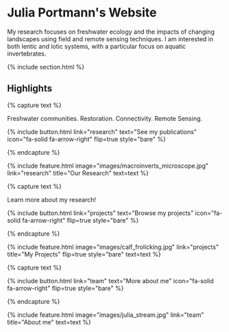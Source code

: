 ---
---

# Julia Portmann's Website

My research focuses on freshwater ecology and the impacts of changing landscapes using field and remote sensing techniques. I am interested in both lentic and lotic systems, with a particular focus on aquatic invertebrates.

{% include section.html %}

## Highlights

{% capture text %}

Freshwater communities. Restoration. Connectivity. Remote Sensing.

{%
  include button.html
  link="research"
  text="See my publications"
  icon="fa-solid fa-arrow-right"
  flip=true
  style="bare"
%}

{% endcapture %}

{%
  include feature.html
  image="images/macroinverts_microscope.jpg"
  link="research"
  title="Our Research"
  text=text
%}

{% capture text %}

Learn more about my research!

{%
  include button.html
  link="projects"
  text="Browse my projects"
  icon="fa-solid fa-arrow-right"
  flip=true
  style="bare"
%}

{% endcapture %}

{%
  include feature.html
  image="images/calf_frolicking.jpg"
  link="projects"
  title="My Projects"
  flip=true
  style="bare"
  text=text
%}

{% capture text %}

<!-- Lorem ipsum dolor sit amet, consectetur adipiscing elit, sed do eiusmod tempor incididunt ut labore et dolore magna aliqua. -->

{%
  include button.html
  link="team"
  text="More about me"
  icon="fa-solid fa-arrow-right"
  flip=true
  style="bare"
%}

{% endcapture %}

{%
  include feature.html
  image="images/julia_stream.jpg"
  link="team"
  title="About me"
  text=text
%}
